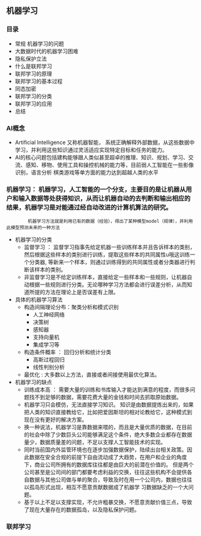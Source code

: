 ## 机器学习
### 目录
  - 常规 机器学习的问题
  - 大数据时代的机器学习困难
  - 隐私保护立法
  - 什么是联邦学习
  - 联邦学习的原理
  - 联邦学习的基本过程
  - 同态加密
  - 联邦学习的分类
  - 联邦学习的应用
  - 总结

### AI概念
- Artificial Intelligence 又称机器智能， 系统正确解释外部数据，从这些数据中学习，并利用这些知识通过灵活适应实现特定目标和任务的能力。
- AI的核心问题包括建构能够跟人类似甚至超卓的推理、知识、规划、学习、交流、感知、移物、使用工具和操控机械的能力等，目前弱人工智能在一些影像识别，语言分析
  棋类游戏等单方面的能力达到超越人类的水平
  
### 机器学习： 机器学习，人工智能的一个分支，主要目的是让机器从用户和输入数据等处获得知识，从而让机器自动的去判断和输出相应的结果，机器学习是对能通过经自动改进的计算机算法的研究。
            机器学习方法就是利用已有的数据（经验），得出了某种模型model（规律），并利用此模型预测未来的一种方法
- 机器学习的分类
  - 监督学习 ： 监督学习指事先给定机器一些训练样本并且告诉样本的类别，然后根据这些样本的类别进行训练，提取这些样本的共同属性u哦这训练一个分类器,
    等新来一个样本，则通过训练得到的共同属性或者分类器进行判断该样本的类别。
  - 非监督学习是不给定训练样本，直接给定一些样本和一些规则，让机器自动根据一些规则进行分类。无论哪种学习方法都会进行误差分析，从而知道所提的方法在理论上是否误差有上限。
- 具体的机器学习算法
    - 构造间隔理论分布：聚类分析和模式识别
        - 人工神经网络
        - 决策树 
        - 感知器
        - 支持向量机
        - 集成学习等
    - 构造条件概率 ： 回归分析和统计分类
        - 高斯过程回归
        - 线性判别分析
    - 最优化 : 大多数以上方法，直接或者间接使用最优化算法。
- 机器学习的缺点
  - 训练成本高 ： 需要大量的训练和书库输入才能达到满意的程度，而很多问题找不到足够的数据，需要花费大量的金钱和时间去抓取原始数据。
  - 机器学习只会模仿，无法直接学习知识。 知识是由数据提炼出来的，如果把人类的知识直接教给它，比如把爱因斯坦的相对论教给它，这种模式到现在没有更好的解决方案。
  - 换一种说法，机器学习是靠数据来喂的，而且是大量优质的数据，在目前的社会中除了少数巨头公司能够满足这个条件，绝大多数企业都存在数据量少，数据质量差的问题，不足以支撑人工智能技术的实现。
  - 同时当前国内外监管环境也在逐步加强数据保护，陆续出台相关政策。因此数据在安全合规的前提下自由流动成了大趋势，在用户和企业的角度下，商业公司所拥有的数据库往往都是由巨大的前潜在价值的。
    但是两个公司甚至是公司间的部门都要考虑利益的交换，往往这些机构不会提供各自数据与其他公司做与单的聚合，导致及时在用一个公司内，数据也往往以孤岛形式出现，相互不愿意贡献数据成了机器学
    习数据缺乏的一个大问题。
  - 基于以上不足以支撑实现，不允许粗暴交换，不愿意贡献价值三点，导致了现在大量存在的数据孤岛，以及隐私保护问题。
  
### 联邦学习
    

